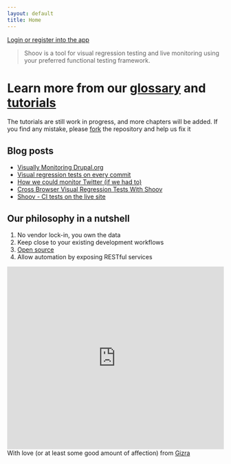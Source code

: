 ```yaml
---
layout: default
title: Home
---
```

<div class="message login-message">
  <a href="https://app.shoov.io">Login or register into the app</a>
</div>

> Shoov is a tool for visual regression testing and live monitoring using your preferred functional testing framework.

# Learn more from our [glossary](/glossary) and [tutorials](/tutorials/lesson1-install/)

<div class="small">The tutorials are still work in progress, and more chapters will be added. If you find any mistake, please <a href="https://github.com/shoov/shoov.io">fork</a> the repository and help us fix it</div>

## Blog posts

* [Visually Monitoring Drupal.org](http://www.gizra.com/content/visual-monitor-drupal/)
* [Visual regression tests on every commit](http://www.gizra.com/content/visual-monitor-drupal/)
* [How we could monitor Twitter (if we had to)](http://www.gizra.com/content/shoov-monitor-twitter/)
* [Cross Browser Visual Regression Tests With Shoov](http://www.gizra.com/content/cross-browser-visual-regression-with-shoov/)
* [Shoov - CI tests on the live site](http://www.gizra.com/content/shoov-ci-tests-live-site/)

## Our philosophy in a nutshell

1. No vendor lock-in, you own the data
1. Keep close to your existing development workflows
1. [Open source](https://github.com/shoov)
1. Allow automation by exposing RESTful services


<div class="teaser-image">
  <iframe src="http://gfycat.com/ifr/FrailVioletEmperorpenguin" frameborder="0" scrolling="no" width="100%" height="424px" style="-webkit-backface-visibility: hidden;-webkit-transform: scale(1);" ></iframe>

</div>


<footer>
  With love (or at least some good amount of affection) from <a href="http://gizra.com" target="_blank">Gizra</a>
</footer>
